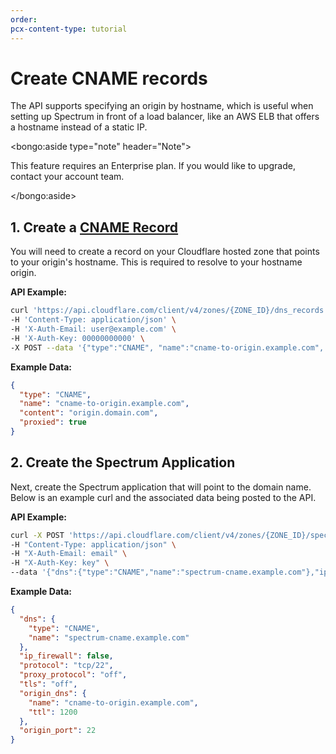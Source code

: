 ```yaml
---
order:
pcx-content-type: tutorial
---
```


# Create CNAME records

The API supports specifying an origin by hostname, which is useful when setting up Spectrum in front of a load balancer, like an AWS ELB that offers a hostname instead of a static IP.

<bongo:aside type="note" header="Note">

This feature requires an Enterprise plan. If you would like to upgrade, contact your account team.

</bongo:aside>

## 1. Create a [CNAME Record](https://www.cloudflare.com/learning/dns/dns-records/dns-cname-record/)

You will need to create a record on your Cloudflare hosted zone that points to your origin's hostname. This is required to resolve to your hostname origin.

**API Example:**

```bash
curl 'https://api.cloudflare.com/client/v4/zones/{ZONE_ID}/dns_records'  \
-H 'Content-Type: application/json' \
-H 'X-Auth-Email: user@example.com' \
-H 'X-Auth-Key: 00000000000' \
-X POST --data '{"type":"CNAME", "name":"cname-to-origin.example.com", "content":"origin.domain.com", "proxied":true}'
```

**Example Data:**

```json
{
  "type": "CNAME",
  "name": "cname-to-origin.example.com",
  "content": "origin.domain.com",
  "proxied": true
}
```

## 2. Create the Spectrum Application

Next, create the Spectrum application that will point to the domain name. Below is an example curl and the associated data being posted to the API.

**API Example:**

```bash
curl -X POST 'https://api.cloudflare.com/client/v4/zones/{ZONE_ID}/spectrum/apps' \
-H "Content-Type: application/json" \
-H "X-Auth-Email: email" \
-H "X-Auth-Key: key" \
--data '{"dns":{"type":"CNAME","name":"spectrum-cname.example.com"},"ip_firewall":false,"protocol":"tcp/22","proxy_protocol":"off","tls":"off","origin_dns": {"name": "cname-to-origin.example.com", "ttl": 1200}, "origin_port": 22}'
```

**Example Data:**

```json
{
  "dns": {
    "type": "CNAME",
    "name": "spectrum-cname.example.com"
  },
  "ip_firewall": false,
  "protocol": "tcp/22",
  "proxy_protocol": "off",
  "tls": "off",
  "origin_dns": {
    "name": "cname-to-origin.example.com",
    "ttl": 1200
  },
  "origin_port": 22
}
```
